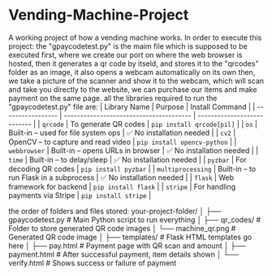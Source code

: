 # Vending-Machine-Project
A working project of how a vending machine works.
In order to execute this project:
 the "gpaycodetest.py" is the maim file which is supposed to be executed first, where we create our port on where the web browser is hosted, then it generates a qr code by itseld, and stores it to the "qrcodes" folder as an image, it also opens a webcam automatically on its own
 then, we take a picture of the scanner and show it to the webcam, which will scan and take you directly to the website,
 we can purchase our items and make payment on the same page.
 all the libraries required to run the "gpaycodetest.py" file are:
 | Library Name      | Purpose                                 | Install Command             |
| ----------------- | --------------------------------------- | --------------------------- |
| `qrcode`          | To generate QR codes                    | `pip install qrcode[pil]`   |
| `os`              | Built-in – used for file system ops     | ✅ No installation needed    |
| `cv2`             | OpenCV – to capture and read video      | `pip install opencv-python` |
| `webbrowser`      | Built-in – opens URLs in browser        | ✅ No installation needed    |
| `time`            | Built-in – to delay/sleep               | ✅ No installation needed    |
| `pyzbar`          | For decoding QR codes                   | `pip install pyzbar`        |
| `multiprocessing` | Built-in – to run Flask in a subprocess | ✅ No installation needed    |
| `flask`           | Web framework for backend               | `pip install flask`         |
| `stripe`          | For handling payments via Stripe        | `pip install stripe`        |

the order of folders and files stored:
your-project-folder/
│
├── gpaycodetest.py               # Main Python script to run everything
│
├── qr_codes/                     # Folder to store generated QR code images
│   └── machine_qr.png            # Generated QR code image
│
├── templates/                    # Flask HTML templates go here
│   ├── pay.html                  # Payment page with QR scan and amount
│   ├── payment.html              # After successful payment, item details shown
│   └── verify.html               # Shows success or failure of payment


